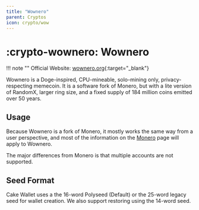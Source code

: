 ```yaml
---
title: "Wownero"
parent: Cryptos
icon: crypto/wow
---
```


# :crypto-wownero: Wownero

!!! note ""
    Official Website: [wownero.org](https://wownero.org/){:target="_blank"}

Wownero is a Doge-inspired, CPU-mineable, solo-mining only, privacy-respecting memecoin. It is a software fork of Monero, but with a lite version of RandomX, larger ring size, and a fixed supply of 184 million coins emitted over 50 years.

## Usage

Because Wownero is a fork of Monero, it mostly works the same way from a user perspective, and most of the information on the [Monero](https://guides.cakewallet.com/docs/cryptos/monero/) page will apply to Wownero.

The major differences from Monero is that multiple accounts are not supported.

## Seed Format

Cake Wallet uses a the 16-word Polyseed (Default) or the 25-word legacy seed for wallet creation. We also support restoring using the 14-word seed.
